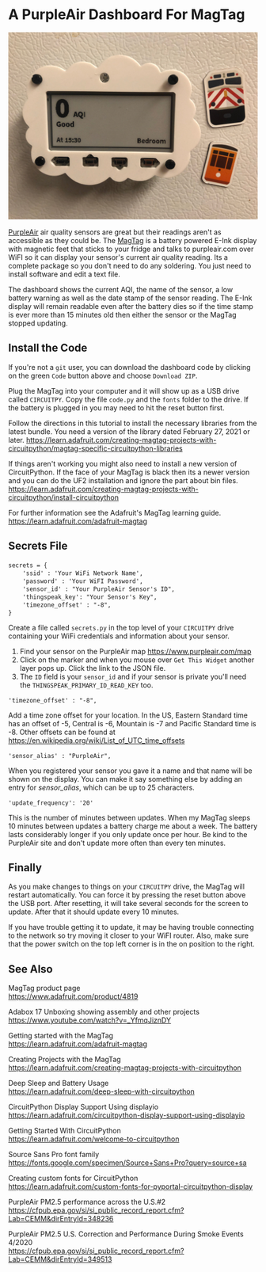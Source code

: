 # A PurpleAir Dashboard For MagTag
![MagTag Display](/IMG_2638.jpeg)

[PurpleAir](https://www.purpleair.com/) air quality sensors are great but their readings aren't as accessible as they could be. The [MagTag](https://www.adafruit.com/product/4819) is a battery powered E-Ink display with magnetic feet that sticks to your fridge and talks to purpleair.com over WiFI so it can display your sensor's current air quality reading. Its a complete package so you don't need to do any soldering. You just need to install software and edit a text file.

The dashboard shows the current AQI, the name of the sensor, a low battery warning as well as the date stamp of the sensor reading. The E-Ink display will remain readable even after the battery dies so if the time stamp is ever more than 15 minutes old then either the sensor or the MagTag stopped updating.

## Install the Code

If you're not a `git` user, you can download the dashboard code by clicking on the green `Code` button above and choose `Download ZIP`.

Plug the MagTag into your computer and it will show up as a USB drive called `CIRCUITPY`. Copy the file `code.py` and the `fonts` folder to the drive. If the battery is plugged in you may need to hit the reset button first.

Follow the directions in this tutorial to install the necessary libraries from the latest bundle. You need a version of the library dated February 27, 2021 or later.
https://learn.adafruit.com/creating-magtag-projects-with-circuitpython/magtag-specific-circuitpython-libraries

If things aren't working you might also need to install a new version of CircuitPython. If the face of your MagTag is black then its a newer version and you can do the UF2 installation and ignore the part about bin files.
https://learn.adafruit.com/creating-magtag-projects-with-circuitpython/install-circuitpython

For further information see the Adafruit's MagTag learning guide.
https://learn.adafruit.com/adafruit-magtag

## Secrets File

```
secrets = {
    'ssid' : 'Your WiFi Network Name',
    'password' : 'Your WiFI Password',
    'sensor_id' : "Your PurpleAir Sensor's ID",
    'thingspeak_key': "Your Sensor's Key",
    'timezone_offset' : "-8",
}
```
Create a file called `secrets.py` in the top level of your `CIRCUITPY` drive containing your WiFi credentials and information about your sensor.

1. Find your sensor on the PurpleAir map https://www.purpleair.com/map
1. Click on the marker and when you mouse over `Get This Widget` another layer pops up. Click the link to the JSON file.
1. The `ID` field is your ``sensor_id`` and if your sensor is private you'll need the `THINGSPEAK_PRIMARY_ID_READ_KEY` too.

```
'timezone_offset' : "-8",
```
Add a time zone offset for your location. In the US, Eastern Standard time has an offset of -5, Central is -6, Mountain is -7 and Pacific Standard time is -8. Other offsets can be found at  
https://en.wikipedia.org/wiki/List_of_UTC_time_offsets

```
'sensor_alias' : "PurpleAir",
```
When you registered your sensor you gave it a name and that name will be shown on the display. You can make it say something else by adding an entry for _sensor_alias_, which can be up to 25 characters.

```
'update_frequency': '20'
```
This is the number of minutes between updates. When my MagTag sleeps 10 minutes between updates a battery charge me about a week. The battery lasts considerably longer if you only update once per hour. Be kind to the PurpleAir site and don't update more often than every ten minutes.

## Finally

As you make changes to things on your `CIRCUITPY` drive, the MagTag will restart automatically. You can force it by pressing the reset button above the USB port. After resetting, it will take several seconds for the screen to update. After that it should update every 10 minutes.

If you have trouble getting it to update, it may be having trouble connecting to the network so try moving it closer to your WiFI router. Also, make sure that the power switch on the top left corner is in the on position to the right.

## See Also

MagTag product page  
https://www.adafruit.com/product/4819

Adabox 17 Unboxing showing assembly and other projects  
https://www.youtube.com/watch?v=_YfmqJiznDY

Getting started with the MagTag  
https://learn.adafruit.com/adafruit-magtag

Creating Projects with the MagTag  
https://learn.adafruit.com/creating-magtag-projects-with-circuitpython

Deep Sleep and Battery Usage  
https://learn.adafruit.com/deep-sleep-with-circuitpython

CircuitPython Display Support Using displayio  
https://learn.adafruit.com/circuitpython-display-support-using-displayio

Getting Started With CircuitPython  
https://learn.adafruit.com/welcome-to-circuitpython

Source Sans Pro font family  
https://fonts.google.com/specimen/Source+Sans+Pro?query=source+sa

Creating custom fonts for CircuitPython  
https://learn.adafruit.com/custom-fonts-for-pyportal-circuitpython-display

PurpleAir PM2.5 performance across the U.S.#2  
https://cfpub.epa.gov/si/si_public_record_report.cfm?Lab=CEMM&dirEntryId=348236

PurpleAir PM2.5 U.S. Correction and Performance During Smoke Events 4/2020  
https://cfpub.epa.gov/si/si_public_record_report.cfm?Lab=CEMM&dirEntryId=349513
